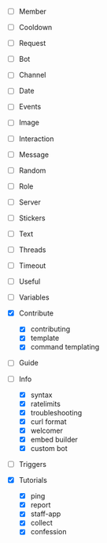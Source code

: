 - [ ] Member
- [ ] Cooldown
- [ ] Request
- [ ] Bot
- [ ] Channel
- [ ] Date
- [ ] Events
- [ ] Image
- [ ] Interaction
- [ ] Message
- [ ] Random
- [ ] Role
- [ ] Server
- [ ] Stickers
- [ ] Text
- [ ] Threads
- [ ] Timeout
- [ ] Useful
- [ ] Variables

- [x] Contribute
  - [x] contributing
  - [x] template
  - [x] command templating
- [ ] Guide
- [ ] Info
  - [x] syntax
  - [x] ratelimits
  - [x] troubleshooting
  - [x] curl format
  - [x] welcomer
  - [x] embed builder
  - [x] custom bot
- [ ] Triggers
- [x] Tutorials
  - [x] ping
  - [x] report
  - [x] staff-app
  - [x] collect
  - [x] confession